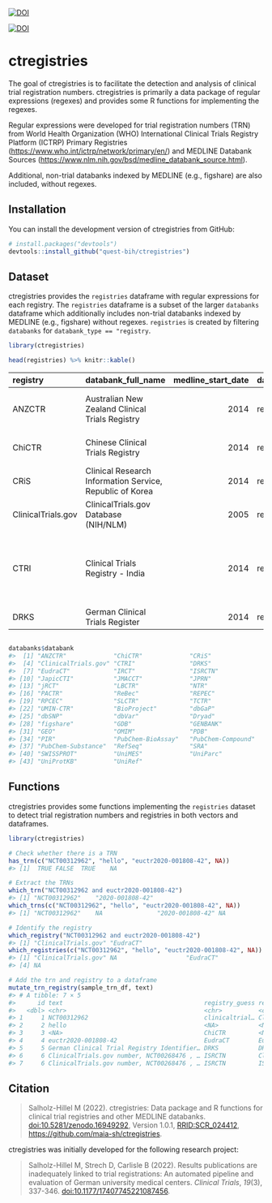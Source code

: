 [![DOI](https://zenodo.org/badge/960506984.svg)](https://doi.org/10.5281/zenodo.16949291)


<!-- README.md is generated from README.Rmd. Please edit that file -->

[![DOI](https://zenodo.org/badge/960506984.svg)](https://doi.org/10.5281/zenodo.16949291)

# ctregistries

The goal of ctregistries is to facilitate the detection and analysis of
clinical trial registration numbers. ctregistries is primarily a data
package of regular expressions (regexes) and provides some R functions
for implementing the regexes.

Regular expressions were developed for trial registration numbers (TRN)
from World Health Organization (WHO) International Clinical Trials
Registry Platform (ICTRP) Primary Registries
(<https://www.who.int/ictrp/network/primary/en/>) and MEDLINE Databank
Sources (<https://www.nlm.nih.gov/bsd/medline_databank_source.html>).

Additional, non-trial databanks indexed by MEDLINE (e.g., figshare) are
also included, without regexes.

## Installation

You can install the development version of ctregistries from GitHub:

``` r
# install.packages("devtools")
devtools::install_github("quest-bih/ctregistries")
```

## Dataset

ctregistries provides the `registries` dataframe with regular
expressions for each registry. The `registries` dataframe is a subset of
the larger `databanks` dataframe which additionally includes non-trial
databanks indexed by MEDLINE (e.g., figshare) without regexes.
`registries` is created by filtering `databanks` for
`databank_type == "registry`.

``` r
library(ctregistries)

head(registries) %>% knitr::kable()
```

| registry | databank_full_name | medline_start_date | databank_type | trn_regex | medline_si | who_ictrp_primary_registry | registry_website |
|:---|:---|---:|:---|:---|:---|:---|:---|
| ANZCTR | Australian New Zealand Clinical Trials Registry | 2014 | registry | (?i)(ACTRN\|ANZCTR)\[\[:blank:\]\[:punct:\]\]\*126 | TRUE | TRUE | <https://www.anzctr.org.au/> |
| ChiCTR | Chinese Clinical Trials Registry | 2014 | registry | (?i)ChiCTR\[\[:blank:\]\[:punct:\]\]*(\|\[\[:blank:\]\[:punct:\]\]*) | TRUE | TRUE | <http://www.chictr.org.cn/> |
| CRiS | Clinical Research Information Service, Republic of Korea | 2014 | registry | (?i)KCT\[\[:blank:\]\[:punct:\]\]\*00 | TRUE | TRUE | <http://cris.nih.go.kr/cris/en/use_guide/cris_introduce.jsp> |
| ClinicalTrials.gov | ClinicalTrials.gov Database (NIH/NLM) | 2005 | registry | (?i)NCT\[\[:blank:\]\[:punct:\]\]\*0 | TRUE | FALSE | <https://clinicaltrials.gov/> |
| CTRI | Clinical Trials Registry - India | 2014 | registry | (?i)CTRI\[\[:blank:\]\[:punct:\]\]*/\[\[:blank:\]\[:punct:\]\]*20\[\[:blank:\]\[:punct:\]\]*/\[\[:blank:\]\[:punct:\]\]*\[\[:blank:\]\[:punct:\]\]*/\[\[:blank:\]\[:punct:\]\]*0 | TRUE | TRUE | <http://ctri.nic.in/> |
| DRKS | German Clinical Trials Register | 2014 | registry | (?i)DRKS\[\[:blank:\]\[:punct:\]\]\*000 | TRUE | TRUE | <http://www.germanctr.de/> |

``` r

databanks$databank
#>  [1] "ANZCTR"             "ChiCTR"             "CRiS"              
#>  [4] "ClinicalTrials.gov" "CTRI"               "DRKS"              
#>  [7] "EudraCT"            "IRCT"               "ISRCTN"            
#> [10] "JapicCTI"           "JMACCT"             "JPRN"              
#> [13] "jRCT"               "LBCTR"              "NTR"               
#> [16] "PACTR"              "ReBec"              "REPEC"             
#> [19] "RPCEC"              "SLCTR"              "TCTR"              
#> [22] "UMIN-CTR"           "BioProject"         "dbGaP"             
#> [25] "dbSNP"              "dbVar"              "Dryad"             
#> [28] "figshare"           "GDB"                "GENBANK"           
#> [31] "GEO"                "OMIM"               "PDB"               
#> [34] "PIR"                "PubChem-BioAssay"   "PubChem-Compound"  
#> [37] "PubChem-Substance"  "RefSeq"             "SRA"               
#> [40] "SWISSPROT"          "UniMES"             "UniParc"           
#> [43] "UniProtKB"          "UniRef"
```

## Functions

ctregistries provides some functions implementing the `registries`
dataset to detect trial registration numbers and registries in both
vectors and dataframes.

``` r
library(ctregistries)

# Check whether there is a TRN
has_trn(c("NCT00312962", "hello", "euctr2020-001808-42", NA))
#> [1]  TRUE FALSE  TRUE    NA

# Extract the TRNs
which_trn("NCT00312962 and euctr2020-001808-42")
#> [1] "NCT00312962"    "2020-001808-42"
which_trns(c("NCT00312962", "hello", "euctr2020-001808-42", NA))
#> [1] "NCT00312962"    NA               "2020-001808-42" NA

# Identify the registry
which_registry("NCT00312962 and euctr2020-001808-42")
#> [1] "ClinicalTrials.gov" "EudraCT"
which_registries(c("NCT00312962", "hello", "euctr2020-001808-42", NA))
#> [1] "ClinicalTrials.gov" NA                   "EudraCT"           
#> [4] NA

# Add the trn and registry to a dataframe
mutate_trn_registry(sample_trn_df, text)
#> # A tibble: 7 × 5
#>      id text                                       registry_guess registry trn  
#>   <dbl> <chr>                                      <chr>          <chr>    <chr>
#> 1     1 NCT00312962                                clinicaltrial… Clinica… NCT0…
#> 2     2 hello                                      <NA>           <NA>     <NA> 
#> 3     3 <NA>                                       ChiCTR         <NA>     <NA> 
#> 4     4 euctr2020-001808-42                        EudraCT        EudraCT  2020…
#> 5     5 German Clinical Trial Registry Identifier… DRKS           DRKS     DRKS…
#> 6     6 ClinicalTrials.gov number, NCT00268476 , … ISRCTN         Clinica… NCT0…
#> 7     6 ClinicalTrials.gov number, NCT00268476 , … ISRCTN         ISRCTN   ISRC…
```

## Citation

> Salholz-Hillel M (2022). ctregistries: Data package and R functions
> for clinical trial registries and other MEDLINE databanks.
> [doi:10.5281/zenodo.16949292](http://doi.org/10.5281/zenodo.16949292),
> Version 1.0.1,
> [RRID:SCR_024412](https://scicrunch.org/resolver/SCR_024412),
> <https://github.com/maia-sh/ctregistries>.

ctregistries was initially developed for the following research project:

> Salholz-Hillel M, Strech D, Carlisle B (2022). Results publications
> are inadequately linked to trial registrations: An automated pipeline
> and evaluation of German university medical centers. *Clinical
> Trials*, *19*(3), 337-346.
> [doi:10.1177/17407745221087456](http://doi.org/10.1177/17407745221087456).
